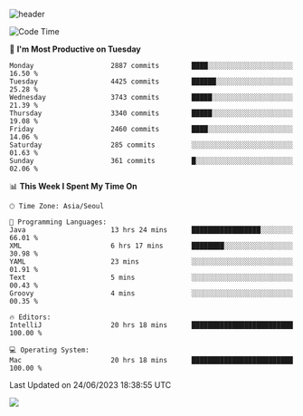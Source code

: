 ![header](https://capsule-render.vercel.app/api?type=Egg&color=timeAuto&height=300&section=header&text=PoPo&fontSize=90&animation=fadeIn)

  <!--START_SECTION:waka-->
![Code Time](http://img.shields.io/badge/Code%20Time-946%20hrs%2050%20mins-blue)

📅 **I'm Most Productive on Tuesday** 

```text
Monday                   2887 commits        ████░░░░░░░░░░░░░░░░░░░░░   16.50 % 
Tuesday                  4425 commits        ██████░░░░░░░░░░░░░░░░░░░   25.28 % 
Wednesday                3743 commits        █████░░░░░░░░░░░░░░░░░░░░   21.39 % 
Thursday                 3340 commits        █████░░░░░░░░░░░░░░░░░░░░   19.08 % 
Friday                   2460 commits        ████░░░░░░░░░░░░░░░░░░░░░   14.06 % 
Saturday                 285 commits         ░░░░░░░░░░░░░░░░░░░░░░░░░   01.63 % 
Sunday                   361 commits         █░░░░░░░░░░░░░░░░░░░░░░░░   02.06 % 
```


📊 **This Week I Spent My Time On** 

```text
🕑︎ Time Zone: Asia/Seoul

💬 Programming Languages: 
Java                     13 hrs 24 mins      █████████████████░░░░░░░░   66.01 % 
XML                      6 hrs 17 mins       ████████░░░░░░░░░░░░░░░░░   30.98 % 
YAML                     23 mins             ░░░░░░░░░░░░░░░░░░░░░░░░░   01.91 % 
Text                     5 mins              ░░░░░░░░░░░░░░░░░░░░░░░░░   00.43 % 
Groovy                   4 mins              ░░░░░░░░░░░░░░░░░░░░░░░░░   00.35 % 

🔥 Editors: 
IntelliJ                 20 hrs 18 mins      █████████████████████████   100.00 % 

💻 Operating System: 
Mac                      20 hrs 18 mins      █████████████████████████   100.00 % 
```


 Last Updated on 24/06/2023 18:38:55 UTC
<!--END_SECTION:waka-->



<img src="https://capsule-render.vercel.app/api?type=Egg&color=timeAuto&height=300&section=footer&text=PoPo&fontSize=90&animation=fadeIn&reversal=true" />
